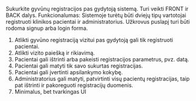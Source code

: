 Sukurkite gyvūnų registracijos pas gydytoją sistemą. Turi veikti FRONT ir BACK dalys.
Funkcionalumas:
Sistemoje turėtų būti dviejų tipų vartotojai registruoti klinikos pacientai ir administratorius.
Užkrovus puslapį turi būti rodoma signup arba login forma.

1. Atlikti gyvūno registraciją vizitui pas gydytoją gali tik registruoti pacientai.
2. Atlikti vizito paiešką ir rikiavimą.
3. Pacientai gali ištrinti arba pakeisti registracijos parametrus, pvz. datą.
4. Pacientai gali matyti tik savo sukurtas registracijas.
5. Pacientai gali įvertinti apsilankymo kokybę.
6. Administratorius gali matyti, patvirtinti visų pacientų registracijas, taip pat ištrinti ir
   pakoreguoti registracijų duomenis.
7. Minimalus, bet tvarkingas UI
